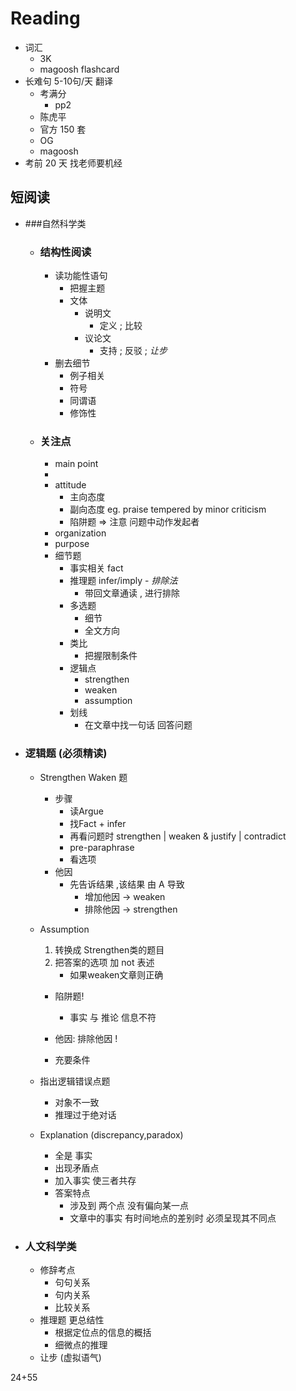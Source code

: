 # Reading 

* 词汇
  * 3K 
  * magoosh flashcard
* 长难句 5-10句/天 翻译
  * 考满分
    * pp2  
  * 陈虎平
  * 官方 150 套
  * OG 
  * magoosh
* 考前 20 天 找老师要机经


## 短阅读

* ###自然科学类

  * ### 结构性阅读

    * 读功能性语句
      * 把握主题
      * 文体
        * 说明文
          * 定义 ; 比较
        * 议论文
          * 支持 ; 反驳 ; *让步*
    * 删去细节
      * 例子相关
      * 符号
      * 同谓语
      * 修饰性

  * ### 关注点

    * main point
    * ​
    * attitude 
      * 主向态度
      * 副向态度 eg. praise tempered by minor criticism
      * 陷阱题 => 注意 问题中动作发起者
    * organization
    * purpose
    * 细节题
      * 事实相关 fact
      * 推理题 infer/imply - *排除法*
        * 带回文章通读 , 进行排除
      * 多选题
        * 细节
        * 全文方向
      * 类比
        * 把握限制条件
      * 逻辑点
        * strengthen
        * weaken
        * assumption
      * 划线
        * 在文章中找一句话 回答问题

* ### 逻辑题 (必须精读)

  * Strengthen Waken 题

    * 步骤
      * 读Argue 
      * 找Fact + infer
      * 再看问题时 strengthen | weaken  & justify | contradict
      * pre-paraphrase
      * 看选项
    * 他因
      * 先告诉结果 ,该结果 由 A 导致 
        * 增加他因 -> weaken 
        * 排除他因 -> strengthen

  * Assumption

    1. 转换成 Strengthen类的题目
    2. 把答案的选项 加 not 表述
       * 如果weaken文章则正确

    * 陷阱题!  

      * 事实 与 推论 信息不符

    * 他因: 排除他因  !

    * 充要条件

  * 指出逻辑错误点题

    * 对象不一致
    * 推理过于绝对话

  * Explanation (discrepancy,paradox)

       * 全是 事实
       * 出现矛盾点
       * 加入事实 使三者共存
       * 答案特点
            * 涉及到 两个点  没有偏向某一点
            * 文章中的事实 有时间地点的差别时  必须呈现其不同点

* ### 人文科学类

  * 修辞考点
    * 句句关系
    * 句内关系
    * 比较关系
  * 推理题 更总结性
    * 根据定位点的信息的概括
    * 细微点的推理
  * 让步 (虚拟语气)


24+55